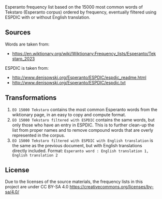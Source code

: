 Esperanto frequency list based on the 15000 most common words of Tekstaro (Esperanto corpus) ordered by frequency, eventually filtered using ESPDIC with or without English translation.

## Sources

Words are taken from:
- https://en.wiktionary.org/wiki/Wiktionary:Frequency_lists/Esperanto/Tekstaro_2023

ESPDIC is taken from:
- http://www.denisowski.org/Esperanto/ESPDIC/espdic_readme.html
- http://www.denisowski.org/Esperanto/ESPDIC/espdic.txt

## Transformations

1) `EO 15000 Tekstaro` contains the most common Esperanto words from the wiktionary page, in an easy to copy and compute format.
2) `EO 15000 Tekstaro filtered with ESPDIC` contains the same words, but only those who have an entry in ESPDIC. This is to further clean-up the list from proper names and to remove compound words that are overly represented in the corpus.
3) `EO 15000 Tekstaro filtered with ESPDIC with English translation` is the same as the previous document, but with English translations directly included. Format: `Esperanto word : English translation 1, English translation 2`

## License

Due to the licenses of the source materials, the frequency lists in this project are under CC BY-SA 4.0 https://creativecommons.org/licenses/by-sa/4.0/
